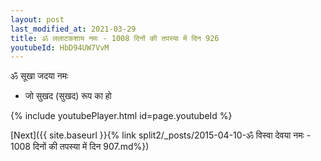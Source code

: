 ```yaml
---
layout: post
last_modified_at: 2021-03-29
title: ॐ ललाटकशाय नमः - 1008 दिनों की तपस्या में दिन 926
youtubeId: HbD94UW7VvM
---
```

 
 
 ॐ सूखा जदया नमः  
 
 -  जो सुखद (सुखद) रूप का हो 
 
  
 
  
 
 
 
 
 
 


{% include youtubePlayer.html id=page.youtubeId %}
 
[Next]({{ site.baseurl }}{% link  split2/_posts/2015-04-10-ॐ विस्वा देवया नमः - 1008 दिनों की तपस्या में दिन 907.md%})
 
